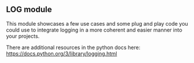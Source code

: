 ## LOG module
This module showcases a few use cases and some plug and play code you could use to integrate logging in a more coherent and easier manner into your projects.  

There are additional resources in the python docs here: https://docs.python.org/3/library/logging.html